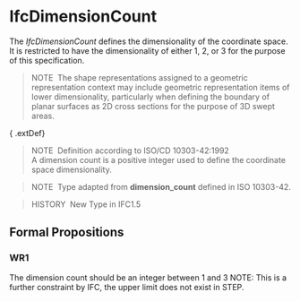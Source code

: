 # IfcDimensionCount

The _IfcDimensionCount_ defines the dimensionality of the coordinate space. It is restricted to have the dimensionality of either 1, 2, or 3 for the purpose of this specification.

> NOTE&nbsp; The shape representations assigned to a geometric representation context may include geometric representation items of lower dimensionality, particularly when defining the boundary of planar surfaces as 2D cross sections for the purpose of 3D swept areas.

{ .extDef}
> NOTE&nbsp; Definition according to ISO/CD 10303-42:1992  
> A dimension count is a positive integer used to define the coordinate space dimensionality.

> NOTE&nbsp; Type adapted from **dimension_count** defined in ISO 10303-42.

> HISTORY&nbsp; New Type in IFC1.5

## Formal Propositions

### WR1
The dimension count should be an integer between 1 and 3 NOTE: This is a further constraint by IFC, the upper limit does not exist in STEP.
